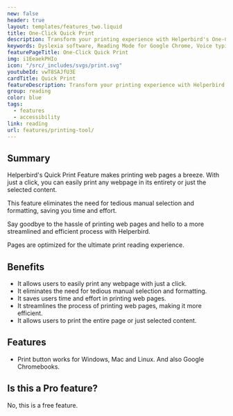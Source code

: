 ```yaml
---
new: false
header: true
layout: templates/features_two.liquid
title: One-Click Quick Print
description: Transform your printing experience with Helperbird's One-Click Quick Print feature. With a single click, effortlessly print an entire webpage or only your selected content. Eliminate the complexities and frustrations often associated with printing web pages.
keywords: Dyslexia software, Reading Mode for Google Chrome, Voice typing for Chrome, Text to speech for Chrome, text reader, Immersive Reader, dyslexia fonts, accessibility software, dyslexia software, Helperbird for Edge, Helperbird for Firefox, Helperbird for Chrome, Opendyslexic for Chrome, OpenDyslexic
featurePageTitle: One-Click Quick Print
img: i1EeaekPHIo
icon: "/src/_includes/svgs/print.svg"
youtubeId: vwT8SAJfU3E
cardTitle: Quick Print 
featureDescription: Transform your printing experience with Helperbird's One-Click Quick Print feature. With a single click, effortlessly print an entire webpage or only your selected content. Eliminate the complexities and frustrations often associated with printing web pages.
group: reading
color: blue
tags: 
  - features
  - accessibility
link: reading
url: features/printing-tool/
---
```



## Summary
Helperbird's Quick Print Feature makes printing web pages a breeze. With just a click, you can easily print any webpage in its entirety or just the selected content. 

This feature eliminates the need for tedious manual selection and formatting, saving you time and effort. 

Say goodbye to the hassle of printing web pages and hello to a more streamlined and efficient process with Helperbird.

Pages are optimized for the ultimate print reading experience.


## Benefits

- It allows users to easily print any webpage with just a click.
- It eliminates the need for tedious manual selection and formatting.
- It saves users time and effort in printing web pages.
- It streamlines the process of printing web pages, making it more efficient.
- It allows users to print the entire page or just selected content.

## Features

- Print button works for Windows, Mac and Linux. And also Google Chromebooks.

## Is this a Pro feature?
No, this is a free feature.































